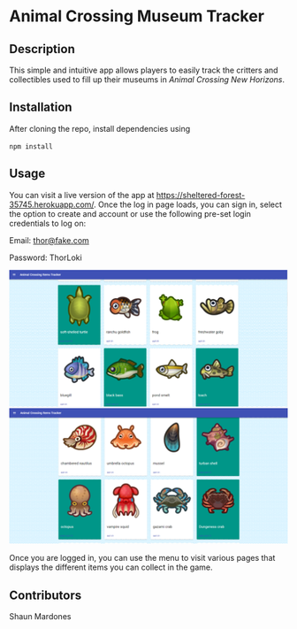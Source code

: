 # Animal Crossing Museum Tracker

## Description
This simple and intuitive app allows players to easily track the critters and collectibles used to fill up their museums in *Animal Crossing New Horizons*.

## Installation
After cloning the repo, install dependencies using 

`npm install`

## Usage
You can visit a live version of the app at https://sheltered-forest-35745.herokuapp.com/. Once the log in page loads, you can sign in, select the option to create and account or use the following pre-set login credentials to log on:

Email: thor@fake.com

Password: ThorLoki

![Fish page](/client/src/assets/images/bugpage.png)
![Sea creatures page](/client/src/assets/images/scpage.png)

Once you are logged in, you can use the menu to visit various pages that displays the different items you can collect in the game. 

## Contributors

Shaun Mardones


